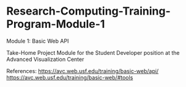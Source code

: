# Research-Computing-Training-Program-Module-1
Module 1: Basic Web API

Take-Home Project Module for the Student Developer position at the Advanced Visualization Center

References:
https://avc.web.usf.edu/training/basic-web/api/
https://avc.web.usf.edu/training/basic-web/#tools
